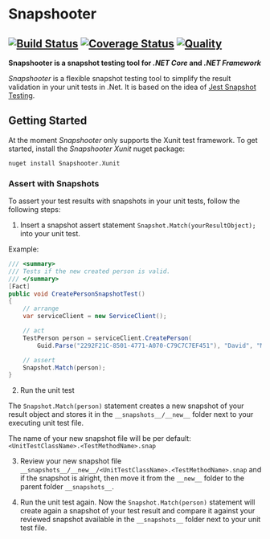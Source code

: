 # Snapshooter

[![Build Status](https://dev.azure.com/swisslife-oss/swisslife-oss/_apis/build/status/SwissLife-OSS.Snapshooter?branchName=master)](https://dev.azure.com/swisslife-oss/swisslife-oss/_build/latest?definitionId=2&branchName=master) [![Coverage Status](https://sonarcloud.io/api/project_badges/measure?project=SwissLife-OSS_Snapshooter&metric=coverage)](https://sonarcloud.io/dashboard?id=SwissLife-OSS_Snapshooter) [![Quality](https://sonarcloud.io/api/project_badges/measure?project=SwissLife-OSS_Snapshooter&metric=alert_status)](https://sonarcloud.io/dashboard?id=SwissLife-OSS_Snapshooter)
---

**Snapshooter is a snapshot testing tool for _.NET Core_ and _.NET Framework_**

_Snapshooter_ is a flexible snapshot testing tool to simplify the result validation in your unit tests in .Net. It is based on the idea of [Jest Snapshot Testing](https://jestjs.io/docs/en/snapshot-testing/).

## Getting Started

At the moment  _Snapshooter_ only supports the Xunit test framework. 
To get started, install the _Snapshooter Xunit_ nuget package: 

```
nuget install Snapshooter.Xunit
```

### Assert with Snapshots
To assert your test results with snapshots in your unit tests, follow the following steps:

1. Insert a snapshot assert statement `Snapshot.Match(yourResultObject);` into your unit test.

Example:
```csharp
/// <summary>
/// Tests if the new created person is valid.
/// </summary>
[Fact]
public void CreatePersonSnapshotTest()
{
	// arrange
	var serviceClient = new ServiceClient();

	// act
	TestPerson person = serviceClient.CreatePerson(
		Guid.Parse("2292F21C-8501-4771-A070-C79C7C7EF451"), "David", "Mustermann");

	// assert
	Snapshot.Match(person);
}
```

2. Run the unit test

The `Snapshot.Match(person)` statement creates a new snapshot of your result object and stores it in the ```__snapshots__/__new__``` folder next to your executing unit test file. 

The name of your new snapshot file will be per default: 
```<UnitTestClassName>.<TestMethodName>.snap```

3. Review your new snapshot file ```__snapshots__/__new__/<UnitTestClassName>.<TestMethodName>.snap``` and if the snapshot is alright, then move it from the ```__new__``` folder to the parent folder ```__snapshots__```.

4. Run the unit test again.
Now the `Snapshot.Match(person)` statement will create again a snapshot of your test result and compare it against your reviewed snapshot available in the ```__snapshots__``` folder next to your unit test file.
